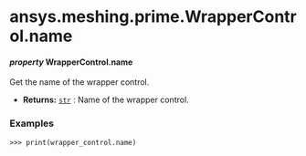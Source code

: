 # ansys.meshing.prime.WrapperControl.name

#### *property* WrapperControl.name

Get the name of the wrapper control.

* **Returns:**
  [`str`](https://docs.python.org/3.11/library/stdtypes.html#str)
  : Name of the wrapper control.

### Examples

```pycon
>>> print(wrapper_control.name)
```

<!-- !! processed by numpydoc !! -->

